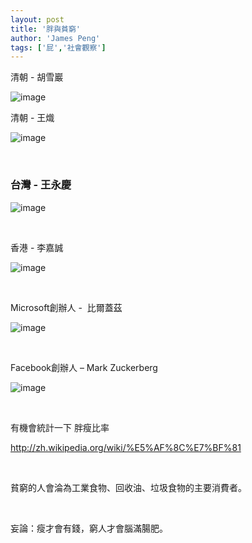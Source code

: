 ```yaml
---
layout: post
title: '胖與貧窮'
author: 'James Peng'
tags: ['屁','社會觀察']
---
```


清朝 - 胡雪巖

![image](http://lh4.ggpht.com/_AnTT9cbXdqY/TV-t-b97r1I/AAAAAAAAJCQ/jiCG3qtJKTE/image%5B11%5D.png?imgmax=800 "image")

清朝 - 王熾

![image](http://lh4.ggpht.com/_AnTT9cbXdqY/TV-t_yWl6dI/AAAAAAAAJCU/EUlroBxS7bQ/image%5B10%5D.png?imgmax=800 "image")

 

### 台灣 - 王永慶

![image](http://lh6.ggpht.com/_AnTT9cbXdqY/TV-uBfKxz8I/AAAAAAAAJC4/4n655sMnlEc/image%5B39%5D.png?imgmax=800 "image")

 

香港 - 李嘉誠

![image](http://lh4.ggpht.com/_AnTT9cbXdqY/TV-uDCJsGAI/AAAAAAAAJDA/q4axYj85nzk/image%5B38%5D.png?imgmax=800 "image")

 

Microsoft創辦人 -  比爾蓋茲

![image](http://lh5.ggpht.com/_AnTT9cbXdqY/TV-uFJ4RQkI/AAAAAAAAJDI/aLdDMntoPPM/image%5B37%5D.png?imgmax=800 "image")

 

Facebook創辦人 – Mark Zuckerberg

![image](http://lh4.ggpht.com/_AnTT9cbXdqY/TV-uII3sJNI/AAAAAAAAJDQ/EpgfYMwohF8/image%5B36%5D.png?imgmax=800 "image")

 

有機會統計一下 胖瘦比率

<http://zh.wikipedia.org/wiki/%E5%AF%8C%E7%BF%81>

 

貧窮的人會淪為工業食物、回收油、垃圾食物的主要消費者。

 

妄論：瘦才會有錢，窮人才會腦滿腸肥。

